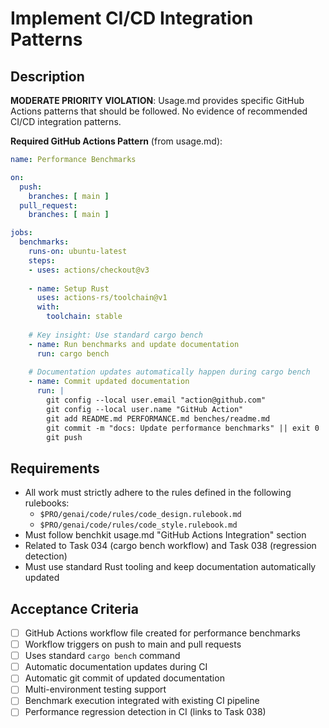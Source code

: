 # Implement CI/CD Integration Patterns

## Description

**MODERATE PRIORITY VIOLATION**: Usage.md provides specific GitHub Actions patterns that should be followed. No evidence of recommended CI/CD integration patterns.

**Required GitHub Actions Pattern** (from usage.md):
```yaml
name: Performance Benchmarks

on:
  push:
    branches: [ main ]
  pull_request:
    branches: [ main ]

jobs:
  benchmarks:
    runs-on: ubuntu-latest
    steps:
    - uses: actions/checkout@v3
    
    - name: Setup Rust
      uses: actions-rs/toolchain@v1
      with:
        toolchain: stable
    
    # Key insight: Use standard cargo bench
    - name: Run benchmarks and update documentation
      run: cargo bench
    
    # Documentation updates automatically happen during cargo bench
    - name: Commit updated documentation
      run: |
        git config --local user.email "action@github.com"
        git config --local user.name "GitHub Action"
        git add README.md PERFORMANCE.md benches/readme.md
        git commit -m "docs: Update performance benchmarks" || exit 0
        git push
```

## Requirements

-   All work must strictly adhere to the rules defined in the following rulebooks:
    -   `$PRO/genai/code/rules/code_design.rulebook.md`
    -   `$PRO/genai/code/rules/code_style.rulebook.md`
-   Must follow benchkit usage.md "GitHub Actions Integration" section
-   Related to Task 034 (cargo bench workflow) and Task 038 (regression detection)
-   Must use standard Rust tooling and keep documentation automatically updated

## Acceptance Criteria

-   [ ] GitHub Actions workflow file created for performance benchmarks
-   [ ] Workflow triggers on push to main and pull requests
-   [ ] Uses standard `cargo bench` command
-   [ ] Automatic documentation updates during CI
-   [ ] Automatic git commit of updated documentation
-   [ ] Multi-environment testing support
-   [ ] Benchmark execution integrated with existing CI pipeline
-   [ ] Performance regression detection in CI (links to Task 038)